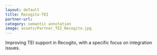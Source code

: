 ```yaml
---
layout: default
title: Recogito-TEI
partner-url: 
category: semantic annotation
image: assets/Partner_TEI_Recogito.jpg
---
```


Improving TEI support in Recogito, with a specific focus on integration issues.
